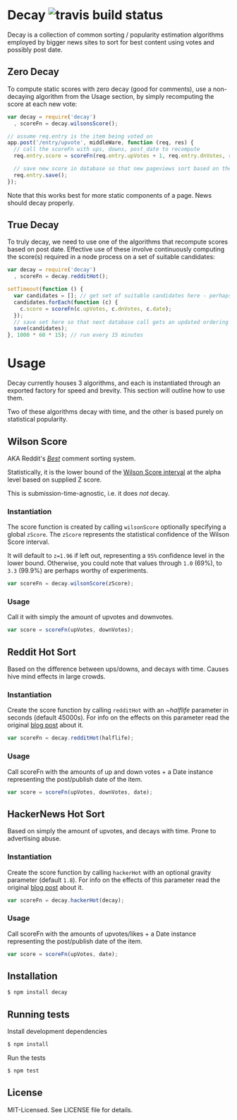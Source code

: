 # Decay ![travis build status](https://secure.travis-ci.org/clux/decay.png)

Decay is a collection of common sorting / popularity estimation algorithms employed by bigger news sites
to sort for best content using votes and possibly post date.

## Zero Decay
To compute static scores with zero decay (good for comments), use a non-decaying algorithm from the Usage section,
by simply recomputing the score at each new vote:

````javascript
var decay = require('decay')
  , scoreFn = decay.wilsonsScore();

// assume req.entry is the item being voted on
app.post('/entry/upvote', middleWare, function (req, res) {
  // call the scoreFn with ups, downs, post_date to recompute
  req.entry.score = scoreFn(req.entry.upVotes + 1, req.entry.dnVotes, req.entry.postDate);

  // save new score in database so that new pageviews sort based on the new score
  req.entry.save();
});
````

Note that this works best for more static components of a page. News should decay properly.

## True Decay
To truly decay, we need to use one of the algorithms that recompute scores based on post date.
Effective use of these involve continuously computing the score(s)
required in a node process on a set of suitable candidates:

````javascript
var decay = require('decay')
  , scoreFn = decay.redditHot();

setTimeout(function () {
  var candidates = []; // get set of suitable candidates here - perhaps via stored recent || popular items in redis
  candidates.forEach(function (c) {
    c.score = scoreFn(c.upVotes, c.dnVotes, c.date);
  });
  // save set here so that next database call gets an updated ordering
  save(candidates);
}, 1000 * 60 * 15); // run every 15 minutes
````


# Usage

Decay currently houses 3 algorithms, and each is instantiated through an exported factory for speed and brevity.
This section will outline how to use them.

Two of these algorithms decay with time, and the other is based purely on statistical popularity.


## Wilson Score
AKA Reddit's *[Best](http://blog.reddit.com/2009/10/reddits-new-comment-sorting-system.html)* comment sorting system.

Statistically, it is the lower bound of the
[Wilson Score interval](http://en.wikipedia.org/wiki/Binomial_proportion_confidence_interval)
at the alpha level based on supplied Z score.

This is submission-time-agnostic, i.e. it does *not* decay.

### Instantiation
The score function is created by calling `wilsonScore` optionally specifying a global `zScore`.
The `zScore` represents the statistical confidence of the Wilson Score interval.

It will default to `z=1.96` if left out, representing a `95%` confidence level in the lower bound.
Otherwise, you could note that values through `1.0` (69%), to `3.3` (99.9%) are perhaps worthy of experiments.

````javascript
var scoreFn = decay.wilsonScore(zScore);
````

### Usage
Call it with simply the amount of upvotes and downvotes.

````javascript
var score = scoreFn(upVotes, downVotes);
````



## Reddit Hot Sort
Based on the difference between ups/downs, and decays with time.
Causes hive mind effects in large crowds.

### Instantiation
Create the score function by calling `redditHot` with an ~_halflife_ parameter in seconds (default 45000s).
For info on the effects on this parameter read the original [blog post](http://amix.dk/blog/post/19588) about it.

````javascript
var scoreFn = decay.redditHot(halflife);
````

### Usage
Call scoreFn with the amounts of up and down votes + a Date instance representing the post/publish date of the item.

````javascript
var score = scoreFn(upVotes, downVotes, date);
````




## HackerNews Hot Sort
Based on simply the amount of upvotes, and decays with time.
Prone to advertising abuse.

### Instantiation
Create the score function by calling `hackerHot` with an optional gravity parameter (default `1.8`).
For info on the effects of this parameter read the original [blog post](http://amix.dk/blog/post/19574) about it.

````javascript
var scoreFn = decay.hackerHot(decay);
````

### Usage
Call scoreFn with the amounts of upvotes/likes + a Date instance representing the post/publish date of the item.

````javascript
var score = scoreFn(upVotes, date);
````

## Installation

````bash
$ npm install decay
````

## Running tests
Install development dependencies

````bash
$ npm install
````

Run the tests

````bash
$ npm test
````

## License
MIT-Licensed. See LICENSE file for details.
